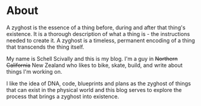 # About

A zyghost is the essence of a thing before, during and after that thing's
existence. It is a thorough description of what a thing is - the
instructions needed to create it. A zyghost is a timeless, permanent
encoding of a thing that transcends the thing itself.

My name is Schell Scivally and this is my blog. I'm a guy in ~~Northern
California~~ New Zealand who likes to bike, skate, build, and write about things I'm working
on.

I like the idea of DNA, code, blueprints and plans as the zyghost of things that
can exist in the physical world and this blog serves to explore the process
that brings a zyghost into existence.
